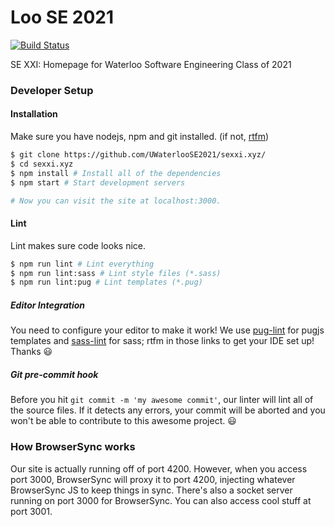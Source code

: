 # Loo SE 2021

[![Build Status](https://travis-ci.org/UWaterlooSE2021/sexxi.xyz.svg?branch=travis)](https://travis-ci.org/UWaterlooSE2021/sexxi.xyz)

SE XXI: Homepage for Waterloo Software Engineering Class of 2021

### Developer Setup

#### Installation

Make sure you have nodejs, npm and git installed. (if not, [rtfm](https://google.com))

```bash
$ git clone https://github.com/UWaterlooSE2021/sexxi.xyz/
$ cd sexxi.xyz
$ npm install # Install all of the dependencies
$ npm start # Start development servers

# Now you can visit the site at localhost:3000.
```

#### Lint

Lint makes sure code looks nice.

```bash
$ npm run lint # Lint everything
$ npm run lint:sass # Lint style files (*.sass)
$ npm run lint:pug # Lint templates (*.pug)
```

##### Editor Integration

You need to configure your editor to make it work! We use [pug-lint](https://github.com/pugjs/pug-lint#editor-integration)
for pugjs templates and [sass-lint](https://github.com/sasstools/sass-lint#ide-integration) for sass; rtfm in those links 
to get your IDE set up!
Thanks :smiley:

##### Git pre-commit hook

Before you hit `git commit -m 'my awesome commit'`, our linter will lint all of the source files. If it detects any errors, your commit will be aborted and you won't be able to contribute to this awesome project. :smiley:

### How BrowserSync works
Our site is actually running off of port 4200. However, when you access port 3000, 
BrowserSync will proxy it to port 4200, injecting whatever BrowserSync JS to keep things in sync.
There's also a socket server running on port 3000 for BrowserSync.
You can also access cool stuff at port 3001.

